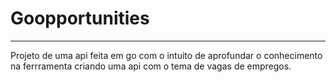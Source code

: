 # Goopportunities

---

Projeto de uma api feita em go com o intuito de aprofundar o conhecimento na ferrramenta criando uma api com o tema de vagas de empregos.